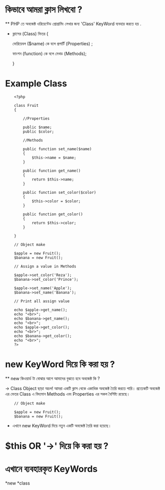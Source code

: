 # কিভাবে আমরা ক্লাস লিখবো ?

** PHP তে অবজেক্ট ওরিয়েন্টেড প্রোগ্রামিং লেখার জন্য 'Class' KeyWord ব্যবহার করতে হয় .

* ক্লাসের (Class) ভিতর {

    ভেরিয়েবল ($name) কে বলে প্রপার্টি (Properties) ;
    
    ফাংশন (function) কে বলে মেথড (Methods);

  }

# Example Class
        <?php
        
        class Fruit
        {
        
            //Properties
            
            public $name;
            public $color;
            
            //Methods
            
            public function set_name($name)
            {
                $this->name = $name;
            }
        
            public function get_name()
            {
                return $this->name;
            }
        
            public function set_color($color)
            {
                $this->color = $color;
            }
        
            public function get_color()
            {
                return $this->color;
            }
        
        }
        
        // Object make
        
        $apple = new Fruit();
        $banana = new Fruit();
        
        // Assign a value in Methods

        $apple->set_color('Reza');
        $banana->set_color('Prince');
        
        $apple->set_name('Apple');
        $banana->set_name('Banana');

        // Print all assign value 
        
        echo $apple->get_name();
        echo "<br>";
        echo $banana->get_name();
        echo "<br>";
        echo $apple->get_color();
        echo "<br>";
        echo $banana->get_color();
        echo "<br>";
        ?>

# new KeyWord দিয়ে কি করা হয় ?

** new কিওয়ার্ড টা বোঝার আগে আমাদের বুঝতে হবে অবজেক্ট কি ?

-> Class Object ছাড়া অচল! আমরা একটি ক্লাস থেকে একাধিক অবজেক্ট তৈরি করতে পারি। প্রত্যেকটি অবজেক্ট এর ভেতর Class এ 
বিদ্যমান Methods এবং Properties এর সকল বৈশিষ্ট্য রয়েছে।

        // Object make
        
        $apple = new Fruit();
        $banana = new Fruit();
        
* এখানে new KeyWord দিয়ে নতুন একটি অবজেক্ট তৈরি করা হয়েছে।

# $this OR '->' দিয়ে কি করা হয় ?
        
# এখানে ব্যবহারকৃত KeyWords
*new
*class

